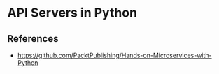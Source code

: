 # API Servers in Python

## References
- https://github.com/PacktPublishing/Hands-on-Microservices-with-Python
